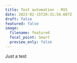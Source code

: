 ```yaml
---
title: Test automation - RSS
date: 2023-02-15T20:31:54.607Z
draft: false
featured: false
image:
  filename: featured
  focal_point: Smart
  preview_only: false
---
```

J﻿ust a test